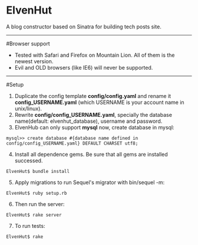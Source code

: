ElvenHut
========

A blog constructor based on Sinatra for building tech posts site. 

---

#Browser support
* Tested with Safari and Firefox on Mountain Lion. All of them is the newest version.
* Evil and OLD browsers (like IE6) will never be supported.

---

#Setup
1. Duplicate the config template **config/config.yaml** and rename it **config_USERNAME.yaml** (which USERNAME is your account name in unix/linux). 
2. Rewrite **config/config_USERNAME.yaml**, specially the database name(default: elvenhut\_database), username and password.
3. ElvenHub can only support **mysql** now, create database in mysql:
<pre><code>mysql>> create database #{database name defined in config/config_USERNAME.yaml} DEFAULT CHARSET utf8;</code></pre>
4. Install all dependence gems. Be sure that all gems are installed successed.
<pre><code>ElvenHut$ bundle install</code></pre>
5. Apply migrations to run Sequel's migrator with bin/sequel -m:
<pre><code>ElvenHut$ ruby setup.rb</code></pre>
6. Then run the server:
<pre><code>ElvenHut$ rake server</code></pre>
7. To run tests:
<pre><code>ElvenHut$ rake</code></pre>
